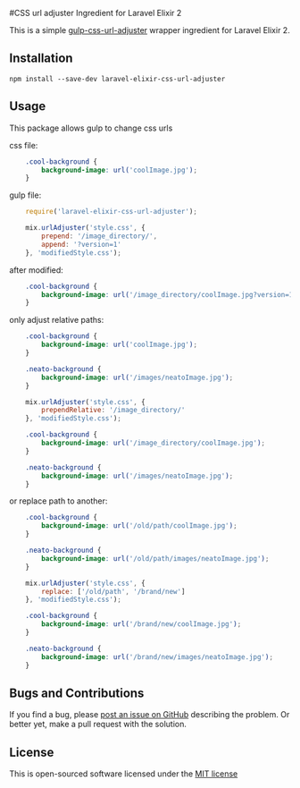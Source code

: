 #CSS url adjuster Ingredient for Laravel Elixir 2

This is a simple [gulp-css-url-adjuster](https://github.com/casualrelaxation/gulp-css-url-adjuster) wrapper ingredient for Laravel Elixir 2.

## Installation

`npm install --save-dev laravel-elixir-css-url-adjuster`

## Usage

This package allows gulp to change css urls

css file:

```css
    .cool-background {
        background-image: url('coolImage.jpg');
    }
```
gulp file:

```javascript
    require('laravel-elixir-css-url-adjuster');

    mix.urlAdjuster('style.css', {
        prepend: '/image_directory/',
        append: '?version=1'
    }, 'modifiedStyle.css');
```

after modified:

```css
    .cool-background {
        background-image: url('/image_directory/coolImage.jpg?version=1');
    }
```

only adjust relative paths:

```css
    .cool-background {
        background-image: url('coolImage.jpg');
    }

    .neato-background {
        background-image: url('/images/neatoImage.jpg');
    }
```

```javascript
    mix.urlAdjuster('style.css', {
        prependRelative: '/image_directory/'
    }, 'modifiedStyle.css');
```

```css
    .cool-background {
        background-image: url('/image_directory/coolImage.jpg');
    }

    .neato-background {
        background-image: url('/images/neatoImage.jpg');
    }
```

or replace path to another:

```css
    .cool-background {
        background-image: url('/old/path/coolImage.jpg');
    }

    .neato-background {
        background-image: url('/old/path/images/neatoImage.jpg');
    }
```

```javascript
    mix.urlAdjuster('style.css', {
        replace: ['/old/path', '/brand/new']
    }, 'modifiedStyle.css');
```

```css
    .cool-background {
        background-image: url('/brand/new/coolImage.jpg');
    }

    .neato-background {
        background-image: url('/brand/new/images/neatoImage.jpg');
    }
```

## Bugs and Contributions

If you find a bug, please [post an issue on GitHub](https://github.com/farrrr/laravel-elixir-css-url-adjuster/issues) describing the problem.
Or better yet, make a pull request with the solution.

## License

This is open-sourced software licensed under the [MIT license](http://opensource.org/licenses/MIT)
